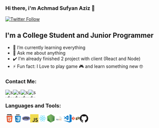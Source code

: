 ### Hi there, i'm Achmad Sufyan Aziz 👋

[![Twitter Follow](https://img.shields.io/twitter/follow/_sufyanAziz?color=%231DA1F2&logo=Twitter&style=for-the-badge)](https://twitter.com/intent/follow?screen_name=_sufyanAziz)

## I'm a College Student and Junior Programmer

<!-- - 🔭 I’m currently working on ... -->

- 🌱 I’m currently learning everything
- 💬 Ask me about anything
- ✔️ I'm already finished 2 project with client (React and Node)
- ⚡ Fun fact: I Love to play game 🎮 and learn something new 🤓

### Contact Me:

[<img align="left" height="24" width="24" alt="sufyanaziz | Instagram" src="https://cdn.jsdelivr.net/npm/simple-icons@v3/icons/instagram.svg" />](https://www.instagram.com/ahmadsufyan_/)
[<img align="left" height="24" width="24" alt="sufyanaziz | Facebook" src="https://cdn.jsdelivr.net/npm/simple-icons@v3/icons/facebook.svg" />](https://www.facebook.com/ahmad.s.aziz.1)
[<img align="left" height="24" width="24" alt="sufyanaziz | Twitter" src="https://cdn.jsdelivr.net/npm/simple-icons@v3/icons/twitter.svg" />](https://twitter.com/_sufyanAziz)
[<img align="left" height="24" width="24" alt="sufyanaziz | linkedin" src="https://cdn.jsdelivr.net/npm/simple-icons@v3/icons/linkedin.svg" />](https://www.linkedin.com/in/achmad-sufyan-b63603185/)

<br/>

### Languages and Tools:

<img align="left" alt="HTML5" width="26px" src="https://raw.githubusercontent.com/github/explore/80688e429a7d4ef2fca1e82350fe8e3517d3494d/topics/html/html.png" />
<img align="left" alt="CSS3" width="26px" src="https://raw.githubusercontent.com/github/explore/80688e429a7d4ef2fca1e82350fe8e3517d3494d/topics/css/css.png" />
<img align="left" alt="CSS3" width="26px" src="https://raw.githubusercontent.com/github/explore/80688e429a7d4ef2fca1e82350fe8e3517d3494d/topics/php/php.png" />
<img align="left" alt="JavaScript" width="26px" src="https://raw.githubusercontent.com/github/explore/80688e429a7d4ef2fca1e82350fe8e3517d3494d/topics/javascript/javascript.png" />
<img align="left" alt="React" width="26px" src="https://raw.githubusercontent.com/github/explore/80688e429a7d4ef2fca1e82350fe8e3517d3494d/topics/react/react.png" />
<img align="left" alt="React" width="26px" src="https://raw.githubusercontent.com/github/explore/80688e429a7d4ef2fca1e82350fe8e3517d3494d/topics/nodejs/nodejs.png" />
<img align="left" alt="MySQL" width="26px" src="https://raw.githubusercontent.com/github/explore/80688e429a7d4ef2fca1e82350fe8e3517d3494d/topics/mysql/mysql.png" />
<img align="left" alt="Visual Studio Code" width="26px" src="https://raw.githubusercontent.com/github/explore/80688e429a7d4ef2fca1e82350fe8e3517d3494d/topics/visual-studio-code/visual-studio-code.png" />
<img align="left" alt="React" width="26px" src="https://raw.githubusercontent.com/github/explore/80688e429a7d4ef2fca1e82350fe8e3517d3494d/topics/git/git.png" />
<img align="left" alt="GitHub" width="26px" src="https://raw.githubusercontent.com/github/explore/78df643247d429f6cc873026c0622819ad797942/topics/github/github.png" />

